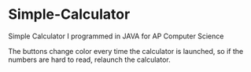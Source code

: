 # Simple-Calculator
Simple Calculator I programmed in JAVA for AP Computer Science

The buttons change color every time the calculator is launched,
so if the numbers are hard to read, relaunch the calculator.
